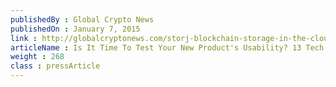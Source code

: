 ```yaml
---
publishedBy : Global Crypto News
publishedOn : January 7, 2015
link : http://globalcryptonews.com/storj-blockchain-storage-in-the-cloud/
articleName : Is It Time To Test Your New Product's Usability? 13 Tech Experts Weigh In
weight : 268 
class : pressArticle
---
```

